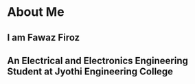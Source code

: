 # About Me
## I am Fawaz Firoz
## An Electrical and Electronics Engineering Student at Jyothi Engineering College
## 
